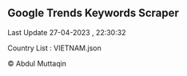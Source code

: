 

## Google Trends Keywords Scraper 
 
Last Update 27-04-2023 , 22:30:32

Country List :
VIETNAM.json



© Abdul Muttaqin 
